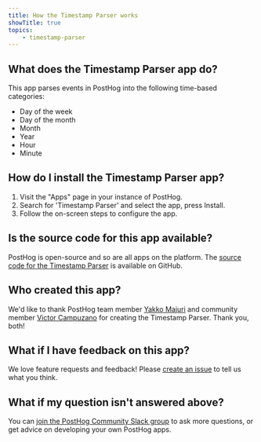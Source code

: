 ```yaml
---
title: How the Timestamp Parser works
showTitle: true
topics:
    - timestamp-parser
---
```


## What does the Timestamp Parser app do?
This app parses events in PostHog into the following time-based categories: 

- Day of the week
- Day of the month
- Month
- Year
- Hour
- Minute

## How do I install the Timestamp Parser app?

1. Visit the "Apps" page in your instance of PostHog.
2. Search for 'Timestamp Parser' and select the app, press Install.
3. Follow the on-screen steps to configure the app.

## Is the source code for this app available?

PostHog is open-source and so are all apps on the platform. The [source code for the Timestamp Parser](https://github.com/PostHog/timestamp-parser-plugin) is available on GitHub. 

## Who created this app?

We'd like to thank PostHog team member [Yakko Majuri](https://github.com/yakkomajuri) and  community member [Victor Campuzano](https://github.com/vicampuzano) for creating the Timestamp Parser. Thank you, both!

## What if I have feedback on this app?

We love feature requests and feedback! Please [create an issue](https://github.com/PostHog/posthog/issues/new?assignees=&labels=enhancement%2C+feature&template=feature_request.md) to tell us what you think. 

## What if my question isn't answered above?

You can [join the PostHog Community Slack group](/slack) to ask more questions, or get advice on developing your own PostHog apps.